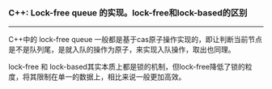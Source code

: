 ### C++: Lock-free queue 的实现。lock-free和lock-based的区别

------

C++中的 lock-free queue 一般都是基于cas原子操作实现的，即让判断当前节点是不是队列尾，是就入队的操作为原子，来实现入队操作，取出也同理。

lock-free 和 lock-based其实本质上都是锁的机制，但lock-free降低了锁的粒度，将其限制在单一的数据上，相比来说一般更加高效。